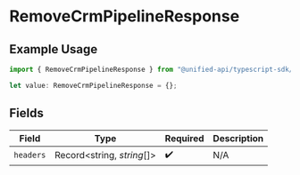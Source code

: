 # RemoveCrmPipelineResponse

## Example Usage

```typescript
import { RemoveCrmPipelineResponse } from "@unified-api/typescript-sdk/sdk/models/operations";

let value: RemoveCrmPipelineResponse = {};
```

## Fields

| Field                      | Type                       | Required                   | Description                |
| -------------------------- | -------------------------- | -------------------------- | -------------------------- |
| `headers`                  | Record<string, *string*[]> | :heavy_check_mark:         | N/A                        |